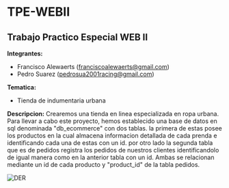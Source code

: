 # TPE-WEBII

## Trabajo Practico Especial WEB II

**Integrantes:** 
- Francisco Alewaerts (franciscoalewaerts@gmail.com)
- Pedro Suarez (pedrosua2001racing@gmail.com)

**Tematica:** 
* Tienda de indumentaria urbana

**Descripcion:** 
Crearemos una tienda en linea especializada en ropa urbana. Para llevar a cabo este proyecto, hemos establecido una base de datos en sql denominada "db_ecommerce" con dos tablas. la primera de estas posee los productos en la cual almacena informacion detallada de cada prenda e identificando cada una de estas con un id. por otro lado la segunda tabla que es de pedidos registra los pedidos de nuestros clientes identificandolo de igual manera como en la anterior tabla con un id. Ambas se relacionan mediante un id de cada producto y "product_id" de la tabla pedidos.

![DER](https://github.com/FranciscoAlewaerts/TP_WEBII/assets/93927312/ac850048-c71c-4226-8768-39e1741b8062)




